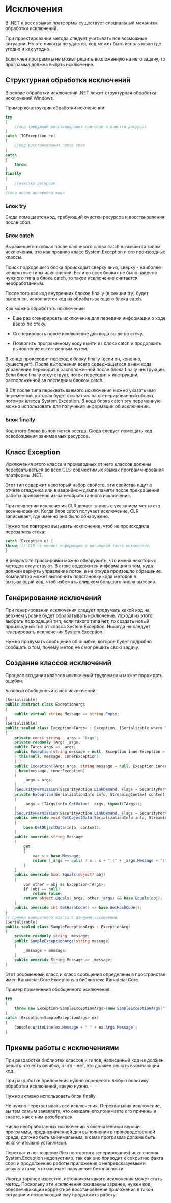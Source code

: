 # Исключения

В .NET и всех языках платформы существует специальный механизм обработки исключений.

При проектировании метода следует учитывать все возможные ситуации. Но это никогда не удается, код может быть использован где угодно и как угодно.

Если член программы не может решить возложенную на него задачу, то программа должна выдать исключение. 

## Структурная обработка исключений

В основе обработки исключений .NET лежит структурная обработка исключений Windows. 

Пример конструкции обработки исключений:

```csharp
try
{
    //код требующий восстановления при сбое и очистки ресурсов
}
catch (IOException ex)
{
    //код восстановления после сбоя
}
catch
{
    throw;
}
finally
{
    //очистка ресурсов
}
//код после основного кода
```

### Блок try

Сюда помещается код, требующий очистки ресурсов и восстановления после сбоя.

### Блок catch

Выражение в скобках после ключевого слова catch называется типом исключения, это как правило класс System.Exception и его производные классы. 

Поиск подходящего блока происходит сверху вниз, сверху - наиболее конкретные типы исключений. Если во всех блоках не было найдено нужного типа в блоке catch, то такое исключение считается необработанным.

После того как код внутренних блоков finally (в секции try) будет выполнен, исполняется код из обрабатывающего блока catch.

Как можно обработать исключение:

- Еще раз сгенерировть исключение для передачи информации о коде вверх по стеку.

- Сгенерировать новое исключение для кода выше по стеку.

- Позволить программному коду выйти из блока catch и продолжить выполнение естественным путем.

В конце происходит переход к блоку finally (если он, конечно, существует). После выполнения всего содержащегося в нем кода управление переходит к расположенной после блока finally инструкции. Если блок finally отсутствует, поток переходит к инструкции, расположенной за последним блоком catch.

В C# после типа перехватываемого исключения можно указать имя переменной, которая будет ссылаться на сгенерированный объект, потомок класса System.Exception. В коде блока catch эту переменную можно использовать для получения информации об исключении.

### Блок finally

Код этого блока выполняется всегда. Сюда следует помещать код освобождения занимаемых ресурсов.

## Класс Exception

Исключения этого класса и производных от него классов должны перехватываться во всех CLS-совместимых языках программирования платформы .NET. 

Этот тип содержит некоторый набор свойств, эти свойства ищут в отчете отладчика или в аварийном дампе памяти после прекращения работы приложения из-за необработанного исключения.

При появлении исключения CLR делает запись с указанием места его возникновения. Когда блок catch получает исключение, CLR записывает, где именно оно было обнаружено.

Нужно так повторно вызывать исключение, чтоб не происходила перезапись стека:

```csharp
catch (Exception e) {
throw; // CLR не меняет информацию о начальной точке исключения.
}
```

В результате трассировки можно обнаружить, что имена некоторых методов отсутствуют. В стеке содержится информация о том, куда должен вернуть управление поток, а не откуда произошло обращение. Компилятор может выполнить подстановку кода методов в вызывающий код, чтоб избежать слишком большого числа вызовов.

## Генерирование исключений

При генерировании исключения следует продумать какой код на верхнем уровне будет обрабатывать исключение. Исходя из этого выбрать подходящий тип, если такого типа нет, то создать новый производный тип от класса System.Exception. Никогда не следует генерировать исключения System.Exception.

Нужно продумать сообщение об ошибке, которое будет подробно сообщать о том, почему метод не смог решить свою задачу. 

## Создание классов исключений

Процесс создания классов исключений трудоемок и может порождать ошибки. 

Базовый обобщенный класс исключений:

```csharp
[Serializable]
public abstract class ExceptionArgs
{
    public virtual string Message => string.Empty;
}
[Serializable]
public sealed class Exception<TArgs> : Exception, ISerializable where TArgs : ExceptionArgs
{
    private const string __args = "Args";
    private readonly TArgs _args;
    public TArgs Args => _args;
    public Exception(string message = null, Exception innerException = null)
    : this(null, message, innerException)
    { }
    public Exception(TArgs args, string message = null, Exception innerException = null)
    : base(message, innerException)
    {
        _args = args;
    }
    [SecurityPermission(SecurityAction.LinkDemand, Flags = SecurityPermissionFlag.SerializationFormatter)]
    private Exception(SerializationInfo info, StreamingContext content) : base(info, content)
    {
        _args = (TArgs)info.GetValue(__args, typeof(TArgs));
    }
    [SecurityPermission(SecurityAction.LinkDemand, Flags = SecurityPermissionFlag.SerializationFormatter)]
    public override void GetObjectData(SerializationInfo info, StreamingContext context)
    {
        base.GetObjectData(info, context);
    }
    public override string Message
    {
        get
        {
            var s = base.Message;
            return (_args == null) ? s : s + " (" + _args.Message + ")";
        }
    }
    public override bool Equals(object? obj)
    {
        var other = obj as Exception<TArgs>;
        if (obj == null)
            return false;
        return object.Equals(_args, other._args) && base.Equals(obj);
    }
    public override int GetHashCode() => base.GetHashCode();
}
// пример конкретного класса с данными исключений
[Serializable]
public sealed class SampleExceptionArgs : ExceptionArgs
{
    private readonly string _message;
    public SampleExceptionArgs(string message)
    {
        _message = message;
    }
    public override String Message => _message;
}
```

Этот обобщенный класс и класс сообщения определены в пространстве имен Kanadeiar.Core.Exceptions в библиотеке Kanadeiar.Core.

Пример применения обобщенного исключения:

```csharp
try
{
    throw new Exception<SampleExceptionArgs>(new SampleExceptionArgs("Test"));
}
catch (Exception<SampleExceptionArgs> ex)
{
    Console.WriteLine(ex.Message + " " + ex.Args.Message);
}
```

## Приемы работы с исключениями

При разработке библиотек классов и типов, написанный код не должен решать что есть ошибка, а что - нет, это должен решать вызывающий код.

При разработке приложения нужно определять любую политику обработки исключений, какую нужно.

Нужно активно использовать блок finally.

Не нужно перехватывать все исключения. Перехватывая исключение, вы тем самым заявляете, что ожидали его,понимаете его причины и знаете, как с ним разобраться.

Число необработанных исключений в окончательной версии программы, предназначенной для выполнения в производственной среде, должно быть минимальным, а сама программа должна быть исключительно устойчивой.

Перехват и поглощение (без повторного генерирования) исключения System.Exception недопустимо, так как оно приводит к сокрытию факта сбоя и продолжению работы приложения с непредсказуемыми результатами, что означает нарушение безопасности.

Иногда заранее известно, источником какого исключения может стать метод. Поскольку эти исключения ожидаемы заранее, нужен код, обеспечивающий корректное восстановление приложения в такой ситуации и позволяющий ему продолжить работу.

